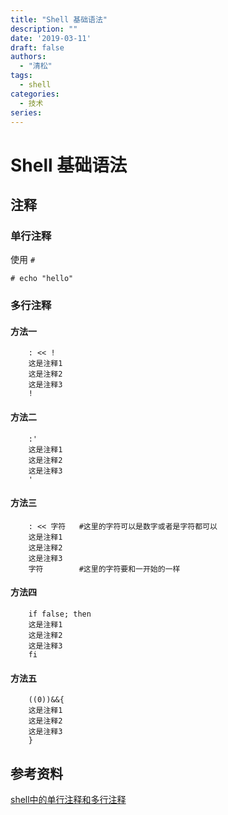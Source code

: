 ```yaml
---
title: "Shell 基础语法"
description: ""
date: '2019-03-11'
draft: false
authors:
  - "清松"
tags:
  - shell
categories:
  - 技术
series:
---
```


# Shell 基础语法
## 注释
### 单行注释
使用 `#`  
``` shell
# echo "hello"
```

### 多行注释
#### 方法一
``` shell
    : << !
    这是注释1
    这是注释2
    这是注释3
    !
```

#### 方法二
``` shell
    :'
    这是注释1
    这是注释2
    这是注释3
    '
```

#### 方法三
``` shell
    : << 字符   #这里的字符可以是数字或者是字符都可以
    这是注释1
    这是注释2
    这是注释3
    字符        #这里的字符要和一开始的一样
```

#### 方法四
``` shell
    if false; then
    这是注释1
    这是注释2
    这是注释3
    fi
```

#### 方法五
``` shell
    ((0))&&{
    这是注释1
    这是注释2
    这是注释3
    }
```

## 参考资料
[shell中的单行注释和多行注释](https://blog.csdn.net/lansesl2008/article/details/20558369/)  
